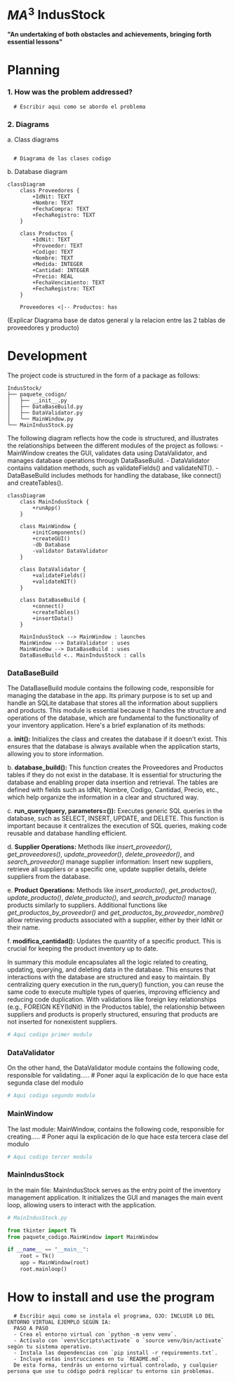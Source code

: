 # $MA^3$ IndusStock

**"An undertaking of both obstacles and achievements, bringing forth essential lessons"**

# Planning
### 1. How was the problem addressed?

      # Escribir aqui como se abordo el problema

### 2. Diagrams

   a. Class diagrams

```mermaid

```
      # Diagrama de las clases codigo

   b. Database diagram

```mermaid
classDiagram
    class Proveedores {
        +IdNit: TEXT
        +Nombre: TEXT
        +FechaCompra: TEXT
        +FechaRegistro: TEXT
    }

    class Productos {
        +IdNit: TEXT
        +Proveedor: TEXT
        +Codigo: TEXT
        +Nombre: TEXT
        +Medida: INTEGER
        +Cantidad: INTEGER
        +Precio: REAL
        +FechaVencimiento: TEXT
        +FechaRegistro: TEXT
    }

    Proveedores <|-- Productos: has
```

(Explicar Diagrama base de datos general y la relacion entre las 2 tablas de proveedores y producto)
 
# Development

The project code is structured in the form of a package as follows:

```
IndusStock/
├── paquete_codigo/
│   ├── __init__.py
│   ├── DataBaseBuild.py
│   ├── DataValidator.py
│   └── MainWindow.py
└── MainIndusStock.py
```
The following diagram reflects how the code is structured, and illustrates the relationships between the different modules of the project as follows:
      - MainWindow creates the GUI, validates data using DataValidator, and manages database operations through DataBaseBuild.
      - DataValidator contains validation methods, such as validateFields() and validateNIT().
      - DataBaseBuild includes methods for handling the database, like connect() and createTables().

```mermaid
classDiagram
    class MainIndusStock {
        +runApp()
    }
    
    class MainWindow {
        +initComponents()
        +createGUI()
        -db Database
        -validator DataValidator
    }

    class DataValidator {
        +validateFields()
        +validateNIT()
    }

    class DataBaseBuild {
        +connect()
        +createTables()
        +insertData()
    }

    MainIndusStock --> MainWindow : launches
    MainWindow --> DataValidator : uses
    MainWindow --> DataBaseBuild : uses
    DataBaseBuild <.. MainIndusStock : calls
```

### DataBaseBuild

The DataBaseBuild module contains the following code, responsible for managing the database in the app. Its primary purpose is to set up and handle an SQLite database that stores all the information about suppliers and products. This module is essential because it handles the structure and operations of the database, which are fundamental to the functionality of your inventory application. Here's a brief explanation of its methods: 

a. **__init__():** Initializes the class and creates the database if it doesn't exist. This ensures that the database is always available when the application starts, allowing you to store information.

b. **database_build():** This function creates the Proveedores and Productos tables if they do not exist in the database. It is essential for structuring the database and enabling proper data insertion and retrieval. The tables are defined with fields such as IdNit, Nombre, Codigo, Cantidad, Precio, etc., which help organize the information in a clear and structured way.

c. **run_query(query, parameters=()):** Executes generic SQL queries in the database, such as SELECT, INSERT, UPDATE, and DELETE.
This function is important because it centralizes the execution of SQL queries, making code reusable and database handling efficient.

d. **Supplier Operations:** Methods like *insert_proveedor()*, *get_proveedores()*, *update_proveedor()*, *delete_proveedor()*, and *search_proveedor()* manage supplier information: Insert new suppliers, retrieve all suppliers or a specific one, update supplier details, delete suppliers from the database.

e. **Product Operations:** Methods like *insert_producto()*, *get_productos()*, *update_producto()*, *delete_producto()*, and *search_producto()* manage products similarly to suppliers. Additional functions like *get_productos_by_proveedor()* and *get_productos_by_proveedor_nombre()* allow retrieving products associated with a supplier, either by their IdNit or their name.

f. **modifica_cantidad():** Updates the quantity of a specific product. This is crucial for keeping the product inventory up to date.

In summary this module encapsulates all the logic related to creating, updating, querying, and deleting data in the database. This ensures that interactions with the database are structured and easy to maintain. By centralizing query execution in the run_query() function, you can reuse the same code to execute multiple types of queries, improving efficiency and reducing code duplication. With validations like foreign key relationships (e.g., FOREIGN KEY(IdNit) in the Productos table), the relationship between suppliers and products is properly structured, ensuring that products are not inserted for nonexistent suppliers.


```python
# Aqui codigo primer modulo
```

### DataValidator

On the other hand, the DataValidator module contains the following code, responsible for validating..... # Poner aqui la explicación de lo que hace esta segunda clase del modulo

```python
# Aqui codigo segundo modulo
```

### MainWindow

The last module: MainWindow, contains the following code, responsible for creating..... # Poner aqui la explicación de lo que hace esta tercera clase del modulo

```python
# Aqui codigo tercer modulo
```

### MainIndusStock

In the main file: MainIndusStock serves as the entry point of the inventory management application. It initializes the GUI and manages the main event loop, allowing users to interact with the application.

```python
# MainIndusStock.py

from tkinter import Tk
from paquete_codigo.MainWindow import MainWindow

if __name__ == "__main__":
    root = Tk()
    app = MainWindow(root)
    root.mainloop()
```

# How to install and use the program

      # Escribir aqui como se instala el programa, OJO: INCLUIR LO DEL ENTORNO VIRTUAL EJEMPLO SEGÚN IA: 
      PASO A PASO
      - Crea el entorno virtual con `python -m venv venv`.
      - Actívalo con `venv\Scripts\activate` o `source venv/bin/activate` según tu sistema operativo.
      - Instala las dependencias con `pip install -r requirements.txt`.
      - Incluye estas instrucciones en tu `README.md`.
      De esta forma, tendrás un entorno virtual controlado, y cualquier persona que use tu código podrá replicar tu entorno sin problemas.
